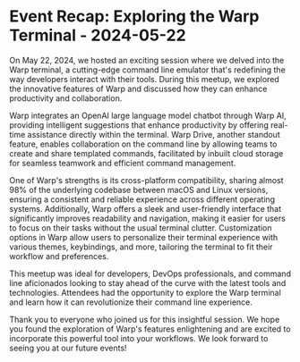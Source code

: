 # Event Recap: Exploring the Warp Terminal - 2024-05-22

On May 22, 2024, we hosted an exciting session where we delved into the Warp terminal, a cutting-edge command line emulator that's redefining the way developers interact with their tools. During this meetup, we explored the innovative features of Warp and discussed how they can enhance productivity and collaboration.

Warp integrates an OpenAI large language model chatbot through Warp AI, providing intelligent suggestions that enhance productivity by offering real-time assistance directly within the terminal. Warp Drive, another standout feature, enables collaboration on the command line by allowing teams to create and share templated commands, facilitated by inbuilt cloud storage for seamless teamwork and efficient command management.

One of Warp's strengths is its cross-platform compatibility, sharing almost 98% of the underlying codebase between macOS and Linux versions, ensuring a consistent and reliable experience across different operating systems. Additionally, Warp offers a sleek and user-friendly interface that significantly improves readability and navigation, making it easier for users to focus on their tasks without the usual terminal clutter. Customization options in Warp allow users to personalize their terminal experience with various themes, keybindings, and more, tailoring the terminal to fit their workflow and preferences.

This meetup was ideal for developers, DevOps professionals, and command line aficionados looking to stay ahead of the curve with the latest tools and technologies. Attendees had the opportunity to explore the Warp terminal and learn how it can revolutionize their command line experience.

Thank you to everyone who joined us for this insightful session. We hope you found the exploration of Warp's features enlightening and are excited to incorporate this powerful tool into your workflows. We look forward to seeing you at our future events!
